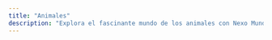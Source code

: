 ```yaml
---
title: "Animales"
description: "Explora el fascinante mundo de los animales con Nexo Mundial. Descubre artículos informativos, historias sorprendentes y datos curiosos sobre diversas especies. Aprende sobre sus hábitats, comportamientos y la importancia de la conservación. ¡Sumérgete en la belleza y diversidad del reino animal!"
---
```

